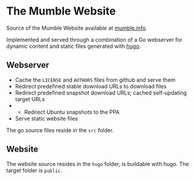 # The Mumble Website

Source of the Mumble Website available at [mumble.info](https://mumble.info/).

Implemented and served through a combination of a Go webserver for dynamic content and static files generated with [hugo](https://gohugo.io/).

## Webserver

* Cache the `LICENSE` and `AUTHORS` files from github and serve them
* Redirect predefined stable download URLs to download files
* Redirect predefined snapshot download URLs; cached self-updating target URLs
* * Redirect Ubuntu snapshots to the PPA
* Serve static website files

The go source files reside in the `src` folder.

## Website

The website source resides in the `hugo` folder, is buildable with hugo. The target folder is `public`.

